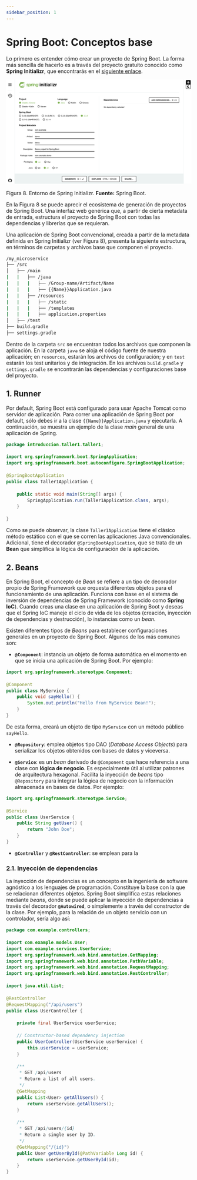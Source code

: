 ```yaml
---
sidebar_position: 1
---
```


# Spring Boot: Conceptos base

Lo primero es entender cómo crear un proyecto de Spring Boot. La forma más sencilla de hacerlo es a través del proyecto gratuito conocido como __Spring Initializr__, que encontrarás en el [siguiente enlace](https://start.spring.io). 

![](../../../static/img/Intro-spring/initializr.png)

Figura 8. Entorno de Spring Initializr. __Fuente:__ Spring Boot.

En la Figura 8 se puede aprecir el ecosistema de generación de proyectos de Spring Boot. Una interfaz web genérica que, a partir de cierta metadata de entrada, estructura el proyecto de Spring Boot con todas las dependencias y librerías que se requieran.

Una aplicación de Spring Boot convencional, creada a partir de la metadata definida en Spring Initializr (ver Figura 8), presenta la siguiente estructura, en términos de carpetas y archivos base que componen el proyecto.

```bash
/my_microservice
├── /src
│   ├── /main
|   |   ├── /java
|   |   |   ├── /Group-name/Artifact/Name
|   |   |   ├── {{Name}}Application.java
|   |   ├── /resources
|   |   |   ├── /static
|   |   |   ├── /templates
|   |   |   ├── application.properties
│   ├── /test
├── build.gradle
├── settings.gradle
```

Dentro de la carpeta `src` se encuentran todos los archivos que componen la aplicación. En la carpeta `java` se aloja el código fuente de nuestra aplicación; en `resources`, estarán los archivos de configuración; y en `test` estarán los test unitarios y de integración. En los archivos `build.gradle` y `settings.gradle` se encontrarán las dependencias y configuraciones base del proyecto.

## 1. Runner

Por default, Spring Boot está configurado para usar Apache Tomcat como servidor de aplicación. Para correr una aplicación de Spring Boot por default, sólo debes ir a la clase `{{Name}}Application.java` y ejecutarla. A continuación, se muestra un ejemplo de la clase _main_ general de una aplicación de Spring.

```java
package introduccion.taller1.taller1;

import org.springframework.boot.SpringApplication;
import org.springframework.boot.autoconfigure.SpringBootApplication;

@SpringBootApplication
public class Taller1Application {

	public static void main(String[] args) {
		SpringApplication.run(Taller1Application.class, args);
	}

}
```

Como se puede observar, la clase `Taller1Application` tiene el clásico método estático con el que se corren las aplicaciones Java convencionales. Adicional, tiene el decorador `@SpringBootApplication`, que se trata de un __Bean__ que simplifica la lógica de configuración de la aplicación.

## 2. Beans

En Spring Boot, el concepto de _Bean_ se refiere a un tipo de decorador propio de Spring Framework que orquesta diferentes objetos para el funcionamiento de una aplicación. Funciona con base en el sistema de inversión de dependencias de Spring Framework (conocido como __Spring IoC__). Cuando creas una clase en una aplicación de Spring Boot y deseas que el Spring IoC maneje el ciclo de vida de los objetos (creación, inyección de dependencias y destrucción), lo instancias como un _bean_.

Existen diferentes tipos de _Beans_ para establecer configuraciones generales en un proyecto de Spring Boot. Algunos de los más comunes son:

* __`@Component`__: instancia un objeto de forma automática en el momento en que se inicia una aplicación de Spring Boot. Por ejemplo:

```java
import org.springframework.stereotype.Component;

@Component
public class MyService {
    public void sayHello() {
        System.out.println("Hello from MyService Bean!");
    }
}
```

De esta forma, creará un objeto de tipo `MyService` con un método público `sayHello`.

* __`@Repository`__: emplea objetos tipo DAO (_Database Access Objects_) para serializar los objetos obtenidos con bases de datos y viceversa.

* __`@Service`__: es un _bean_ derivado de `@Component` que hace referencia a una clase con __lógica de negocio__. Es especialmente útil al utilizar patrones de arquitectura hexagonal. Facilita la inyección de _beans_ tipo `@Repository` para integrar la lógica de negocio con la información almacenada en bases de datos. Por ejemplo:

```java
import org.springframework.stereotype.Service;

@Service
public class UserService {
    public String getUser() {
        return "John Doe";
    }
}
```

* __`@Controller`__ y __`@RestController`__: se emplean para la 

### 2.1. Inyección de dependencias

La inyección de dependencias es un concepto en la ingeniería de software agnóstico a los lenguajes de programación. Constituye la base con la que se relacionan diferentes objetos. Spring Boot simplifica estas relaciones mediante _beans_, donde se puede aplicar la inyección de dependencias a través del decorador __`@Autowired`__, o simplemente a través del constructor de la clase. Por ejemplo, para la relación de un objeto servicio con un controlador, sería algo así:

```java
package com.example.controllers;

import com.example.models.User;
import com.example.services.UserService;
import org.springframework.web.bind.annotation.GetMapping;
import org.springframework.web.bind.annotation.PathVariable;
import org.springframework.web.bind.annotation.RequestMapping;
import org.springframework.web.bind.annotation.RestController;

import java.util.List;

@RestController
@RequestMapping("/api/users")
public class UserController {

    private final UserService userService;

    // Constructor-based dependency injection
    public UserController(UserService userService) {
        this.userService = userService;
    }

    /**
     * GET /api/users
     * Return a list of all users.
     */
    @GetMapping
    public List<User> getAllUsers() {
        return userService.getAllUsers();
    }

    /**
     * GET /api/users/{id}
     * Return a single user by ID.
     */
    @GetMapping("/{id}")
    public User getUserById(@PathVariable Long id) {
        return userService.getUserById(id);
    }
}
```
